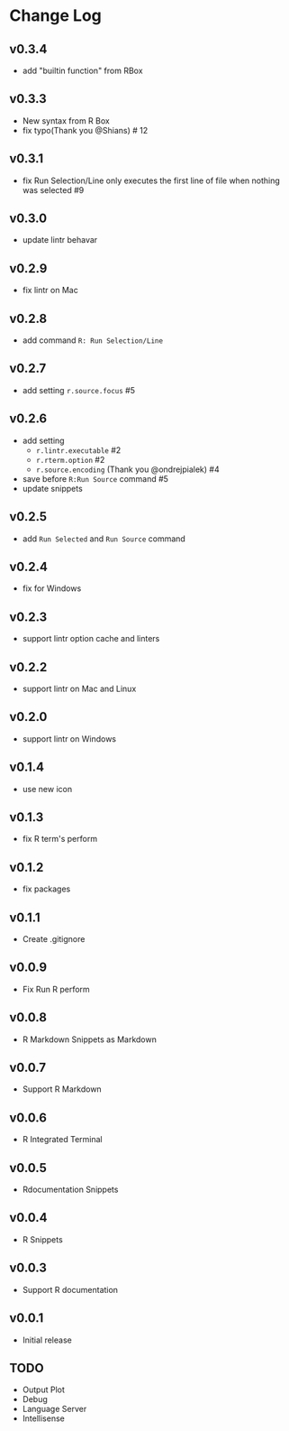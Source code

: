 # Change Log
## v0.3.4
* add "builtin function" from RBox

## v0.3.3
* New syntax from R Box
* fix typo(Thank you @Shians) # 12

## v0.3.1
* fix Run Selection/Line only executes the first line of file when nothing was selected #9

## v0.3.0
* update lintr behavar

## v0.2.9
* fix lintr on Mac

## v0.2.8
* add command `R: Run Selection/Line`

## v0.2.7
* add setting `r.source.focus` #5

## v0.2.6
* add setting 
    * `r.lintr.executable` #2
    * `r.rterm.option` #2
    * `r.source.encoding` (Thank you @ondrejpialek) #4
* save before `R:Run Source` command #5
* update snippets

## v0.2.5
* add `Run Selected` and `Run Source` command

## v0.2.4
* fix for Windows

## v0.2.3
* support lintr option cache and linters

## v0.2.2
* support lintr on Mac and Linux

## v0.2.0
* support lintr on Windows

## v0.1.4
* use new icon

## v0.1.3
* fix R term's perform

## v0.1.2
* fix packages

## v0.1.1
* Create .gitignore

## v0.0.9
* Fix Run R perform

## v0.0.8
* R Markdown Snippets as Markdown
## v0.0.7
* Support R Markdown

## v0.0.6
* R Integrated Terminal

## v0.0.5
* Rdocumentation Snippets

## v0.0.4
* R Snippets

## v0.0.3
* Support R documentation

## v0.0.1
* Initial release

## TODO
* Output Plot
* Debug
* Language Server
* Intellisense